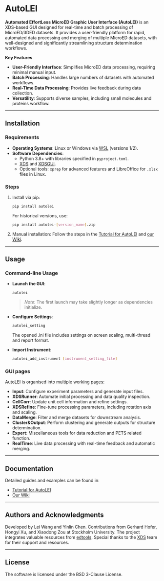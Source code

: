 # AutoLEI

**Automated EffortLess MicroED Graphic User Interface (AutoLEI)** is an XDS-based GUI designed for real-time and batch
processing of MicroED/3DED datasets. It provides a user-friendly platform for rapid, automated data processing and
merging of multiple MicroED datasets, with well-designed and significantly streamlining structure determination
workflows.

**Key Features**

- **User-Friendly Interface**: Simplifies MicroED data processing, requiring minimal manual input.
- **Batch Processing**: Handles large numbers of datasets with automated workflows.
- **Real-Time Data Processing**: Provides live feedback during data collection.
- **Versatility**: Supports diverse samples, including small molecules and proteins workflow.

---

## Installation

### Requirements

- **Operating Systems**: Linux or Windows via [WSL](https://en.wikipedia.org/wiki/Windows_Subsystem_for_Linux) (versions
  1/2).
- **Software Dependencies**:
    - Python 3.8+ with libraries specified in `pyproject.toml`.
    - [XDS](https://xds.mr.mpg.de/) and [XDSGUI](https://wiki.uni-konstanz.de/xds/index.php/XDSGUI).
    - Optional tools: `xprep` for advanced features and LibreOffice for `.xlsx` files in Linux.

### Steps

1. Install via pip:
   ```bash
   pip install autolei
   ```
   For historical versions, use:
   ```bash
   pip install autolei-[version_name].zip
   ```
2. Manual installation:
   Follow the steps in the [Tutorial for AutoLEI](doc/AutoLEI_Tutorial.pdf)
   and [our Wiki](https://gitlab.com/395736627tristone/automicroedgui/-/wikis/home).

---

## Usage

### Command-line Usage

- **Launch the GUI**:
   ```bash
   autolei
   ```
  > *Note*: The first launch may take slightly longer as dependencies initialize.

- **Configure Settings**:
   ```bash
   autolei_setting
   ```
  The opened .ini file includes settings on screen scaling, multi-thread and report format.

- **Import Instrument**:
   ```bash
   autolei_add_instrument [instrument_setting_file]
   ```

### GUI pages

AutoLEI is organised into multiple working pages:

- **Input**: Configure experiment parameters and generate input files.
- **XDSRunner**: Automate initial processing and data quality inspection.
- **CellCorr**: Update unit cell information and refine settings.
- **XDSRefine**: Fine-tune processing parameters, including rotation axis and scaling.
- **DataMerge**: Filter and merge datasets for downstream analysis.
- **Cluster&Output**: Perform clustering and generate outputs for structure determination.
- **Expert**: Miscellaneous tools for data reduction and PETS related function.
- **RealTime**: Live data processing with real-time feedback and automatic merging.

---

## Documentation

Detailed guides and examples can be found in:

- [Tutorial for AutoLEI](doc/AutoLEI_Tutorial.pdf)
- [Our Wiki](https://gitlab.com/395736627tristone/automicroedgui/-/wikis/home)

---

## Authors and Acknowledgments

Developed by Lei Wang and Yinlin Chen. Contributions from Gerhard Hofer, Hongyi Xu, and Xiaodong Zou at Stockholm
University. The project integrates valuable resources from [edtools](https://github.com/instamatic-dev/edtools). Special
thanks to the [XDS](https://xds.mr.mpg.de/) team for their support and resources.

---

## License

The software is licensed under the BSD 3-Clause License.
